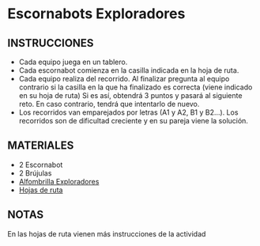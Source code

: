 # Escornabots Exploradores

## INSTRUCCIONES
* Cada equipo juega en un tablero.
* Cada escornabot comienza en la casilla indicada en la hoja de ruta.
* Cada equipo realiza del recorrido. Al finalizar pregunta al equipo contrario si la casilla en la que ha finalizado es correcta (viene indicado en su hoja de ruta) Si es así, obtendrá 3 puntos y pasará al siguiente reto. En caso contrario, tendrá que intentarlo de nuevo.
* Los recorridos van emparejados por letras (A1 y A2, B1 y B2…). Los recorridos son de dificultad creciente y en su pareja viene la solución.

## MATERIALES
* 2 Escornabot
* 2 Brújulas
* [Alfombrilla Exploradores][ALF]
* [Hojas de ruta][HDR]

## NOTAS
En las hojas de ruta vienen más instrucciones de la actividad

[ALF]:Exploradores.pdf
[HDR]:Rutas_Exploradores.pdf
